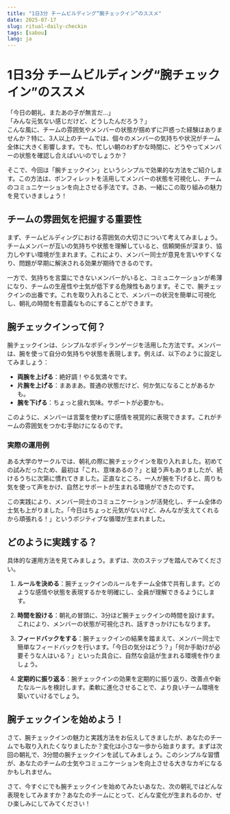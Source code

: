 ```yaml
---
title: "1日3分 チームビルディング“腕チェックイン”のススメ"
date: 2025-07-17
slug: ritual-daily-checkin
tags: [sabou]
lang: ja
---
```


# 1日3分 チームビルディング“腕チェックイン”のススメ

「今日の朝礼、またあの子が無言だ…」  
「みんな元気ない感じだけど、どうしたんだろう？」  
こんな風に、チームの雰囲気やメンバーの状態が掴めずに戸惑った経験はありませんか？特に、3人以上のチームでは、個々のメンバーの気持ちや状況がチーム全体に大きく影響します。でも、忙しい朝のわずかな時間に、どうやってメンバーの状態を確認し合えばいいのでしょうか？

そこで、今回は「腕チェックイン」というシンプルで効果的な方法をご紹介します。この方法は、ボンフィレットを活用してメンバーの状態を可視化し、チームのコミュニケーションを向上させる手法です。さあ、一緒にこの取り組みの魅力を見ていきましょう！

## チームの雰囲気を把握する重要性

まず、チームビルディングにおける雰囲気の大切さについて考えてみましょう。チームメンバーが互いの気持ちや状態を理解していると、信頼関係が深まり、協力しやすい環境が生まれます。これにより、メンバー同士が意見を言いやすくなり、問題が早期に解決される効果が期待できるのです。

一方で、気持ちを言葉にできないメンバーがいると、コミュニケーションが希薄になり、チームの生産性や士気が低下する危険性もあります。そこで、腕チェックインの出番です。これを取り入れることで、メンバーの状況を簡単に可視化し、朝礼の時間を有意義なものにすることができます。

## 腕チェックインって何？

腕チェックインは、シンプルなボディランゲージを活用した方法です。メンバーは、腕を使って自分の気持ちや状態を表現します。例えば、以下のように設定してみましょう：

- **両腕を上げる**：絶好調！やる気満々です。
- **片腕を上げる**：まあまあ。普通の状態だけど、何か気になることがあるかも。
- **腕を下げる**：ちょっと疲れ気味。サポートが必要かも。

このように、メンバーは言葉を使わずに感情を視覚的に表現できます。これがチームの雰囲気をつかむ手助けになるのです。

### 実際の運用例

ある大学のサークルでは、朝礼の際に腕チェックインを取り入れました。初めての試みだったため、最初は「これ、意味あるの？」と疑う声もありましたが、続けるうちに次第に慣れてきました。正直なところ、一人が腕を下げると、周りも気を使って声をかけ、自然とサポートが生まれる環境ができたのです。

この実践により、メンバー同士のコミュニケーションが活発化し、チーム全体の士気も上がりました。「今日はちょっと元気がないけど、みんなが支えてくれるから頑張れる！」というポジティブな循環が生まれました。

## どのように実践する？

具体的な運用方法を見てみましょう。まずは、次のステップを踏んでみてください。

1. **ルールを決める**：腕チェックインのルールをチーム全体で共有します。どのような感情や状態を表現するかを明確にし、全員が理解できるようにします。

2. **時間を設ける**：朝礼の冒頭に、3分ほど腕チェックインの時間を設けます。これにより、メンバーの状態が可視化され、話すきっかけにもなります。

3. **フィードバックをする**：腕チェックインの結果を踏まえて、メンバー同士で簡単なフィードバックを行います。「今日の気分はどう？」「何か手助けが必要そうな人はいる？」といった具合に、自然な会話が生まれる環境を作りましょう。

4. **定期的に振り返る**：腕チェックインの効果を定期的に振り返り、改善点や新たなルールを検討します。柔軟に進化させることで、より良いチーム環境を築いていけるでしょう。

## 腕チェックインを始めよう！

さて、腕チェックインの魅力と実践方法をお伝えしてきましたが、あなたのチームでも取り入れたくなりましたか？変化は小さな一歩から始まります。まずは次回の朝礼で、3分間の腕チェックインを試してみましょう。このシンプルな習慣が、あなたのチームの士気やコミュニケーションを向上させる大きなカギになるかもしれません。

さて、今すぐにでも腕チェックインを始めてみたいあなた、次の朝礼ではどんな表現をしてみますか？あなたのチームにとって、どんな変化が生まれるのか、ぜひ楽しみにしてみてください！
